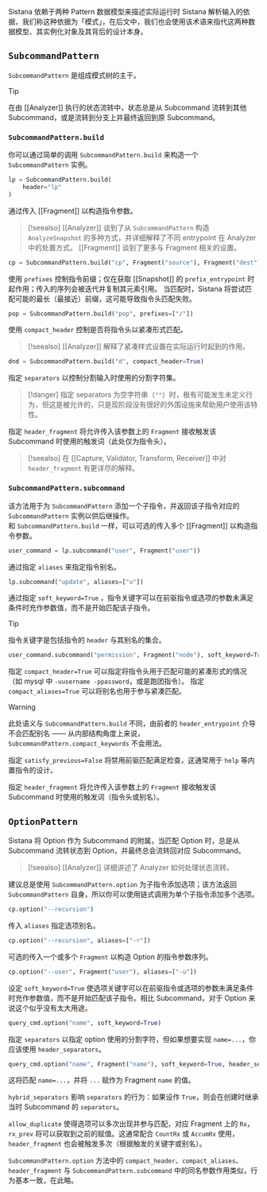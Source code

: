 Sistana 依赖于两种 Pattern 数据模型来描述实际运行时 Sistana 解析输入的依据，我们称这种依据为「模式」，在后文中，我们也会使用该术语来指代这两种数据模型、其实例化对象及其背后的设计本身。

## `SubcommandPattern`

`SubcommandPattern` 是组成模式树的主干。


> [!tip] 
> 
> 在由 [[Analyzer]] 执行的状态流转中，状态总是从 Subcommand 流转到其他 Subcommand，或是流转到分支上并最终返回到原 Subcommand。

### `SubcommandPattern.build`

你可以通过简单的调用 `SubcommandPattern.build` 来构造一个 `SubcommandPattern` 实例。

```python
lp = SubcommandPattern.build(
    header="lp"
)
```

通过传入 [[Fragment]] 以构造指令参数。


> [!seealso]
> [[Analyzer]] 谈到了从 `SubcommandPattern` 构造 `AnalyzeSnapshot` 的多种方式，并详细解释了不同 entrypoint 在 Analyzer 中的处置方式。
> [[Fragment]] 谈到了更多与 Fragment 相关的设置。


```python
cp = SubcommandPattern.build("cp", Fragment("source"), Fragment("dest"))
```

使用 `prefixes` 控制指令前缀；仅在获取 [[Snapshot]] 的 `prefix_entrypoint` 时起作用；传入的序列会被迭代并复制其元素引用。
当匹配时，Sistana 将尝试匹配可能的最长（最接近）前缀，这可能导致指令头匹配失败。

```python
pop = SubcommandPattern.build("pop", prefixes=["/"])
```

使用 `compact_header` 控制是否将指令头以紧凑形式匹配。

> [!seealso] 
> [[Analyzer]] 解释了紧凑样式设置在实际运行时起到的作用。


```python
dnd = SubcommandPattern.build("d", compact_header=True)
```

指定 `separators` 以控制分割输入时使用的分割字符集。

> [!danger]
> 指定 separators 为空字符串（`""`）时，极有可能发生未定义行为，但这是被允许的，只是现阶段没有很好的外围设施来帮助用户使用该特性。


指定 `header_fragment` 将允许传入该参数上的 `Fragment` 接收触发该 Subcommand 时使用的触发词（此处仅为指令头）。

> [!seealso]
> 在 [[Capture, Validator, Transform, Receiver]] 中对 `header_fragment` 有更详尽的解释。


### `SubcommandPattern.subcommand`

该方法用于为 `SubcommandPattern` 添加一个子指令，并返回该子指令对应的 `SubcommandPattern` 实例以供后继操作。  
和 `SubcommandPattern.build` 一样，可以可选的传入多个 [[Fragment]] 以构造指令参数。

```python
user_command = lp.subcommand("user", Fragment("user"))
```

通过指定 `aliases` 来指定指令别名。

```python
lp.subcommand("update", aliases=["u"])
```

通过指定 `soft_keyword=True` ，指令关键字可以在前驱指令或选项的参数未满足条件时充作参数值，而不是开始匹配该子指令。

> [!tip]
> 指令关键字是包括指令的 `header` 与其别名的集合。

```python
user_command.subcommand("permission", Fragment("node"), soft_keyword=True)
```

指定 `compact_header=True` 可以指定将指令头用于匹配可能的紧凑形式的情况（如 mysql 中 `-uusername -ppassword`，或是跑团指令）。
指定 `compact_aliases=True` 可以将别名也用于参与紧凑匹配。

> [!warning]
> 此处语义与 `SubcommandPattern.build` 不同，由前者的 `header_entrypoint` 介导不会匹配别名 —— 从内部结构角度上来说，`SubcommandPattern.compact_keywords` 不会用法。

指定 `satisfy_previous=False` 将禁用前驱匹配满足检查，这通常用于 `help` 等内置指令的设计。

指定 `header_fragment` 将允许传入该参数上的 `Fragment` 接收触发该 Subcommand 时使用的触发词（指令头或别名）。

## `OptionPattern`

Sistana 将 Option 作为 Subcommand 的附属，当匹配 Option 时，总是从 Subcommand 流转状态到 Option，并最终总会流转回对应 Subcommand。

> [!seealso]
> [[Analyzer]] 详细讲述了 Analyzer 如何处理状态流转。

建议总是使用 `SubcommandPattern.option` 为子指令添加选项；该方法返回 `SubcommandPattern` 自身，所以你可以使用链式调用为单个子指令添加多个选项。 

```python
cp.option("--recursion")
```

传入 `aliases` 指定选项别名。

```python
cp.option("--recursion", aliases=["-r"])
```

可选的传入一个或多个 `Fragment` 以构造 Option 的指令参数序列。

```python
cp.option("--user", Fragment("user"), aliases=["-u"])
```

设定 `soft_keyword=True` 使选项关键字可以在前驱指令或选项的参数未满足条件时充作参数值，而不是开始匹配该子指令。相比 Subcommand，对于 Option 来说这个似乎没有太大用途。

```python
query_cmd.option("name", soft_keyword=True)
```

指定 `separators` 以指定 option 使用的分割字符，但如果想要实现 `name=...`，你应该使用 `header_separators`。

```python
query_cmd.option("name", Fragment("name"), soft_keyword=True, header_separators="=")
```

这将匹配 `name=...`，并将 `...` 赋作为 Fragment `name` 的值。

`hybrid_separators` 影响 `separators` 的行为：如果设作 `True`，则会在创建时继承当时 Subcommand 的 `separators`。

`allow_duplicate` 使得选项可以多次出现并参与匹配，对应 Fragment 上的 `Rx`，`rx_prev` 将可以获取到之前的赋值。这通常配合 `CountRx` 或 `AccumRx` 使用，`header_fragment` 也会被触发多次（根据触发的关键字或别名）。

`SubcommandPattern.option` 方法中的 `compact_header`、`compact_aliases`、`header_fragment` 与 `SubcommandPattern.subcommand` 中的同名参数作用类似，行为基本一致，在此略。
